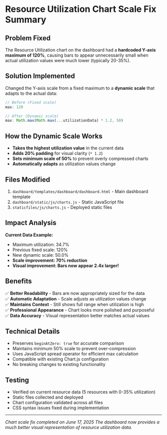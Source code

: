 # Resource Utilization Chart Scale Fix Summary

## Problem Fixed
The Resource Utilization chart on the dashboard had a **hardcoded Y-axis maximum of 120%**, causing bars to appear unnecessarily small when actual utilization values were much lower (typically 20-35%).

## Solution Implemented
Changed the Y-axis scale from a fixed maximum to a **dynamic scale** that adapts to the actual data:

```javascript
// Before (Fixed scale)
max: 120

// After (Dynamic scale)
max: Math.max(Math.max(...utilizationData) * 1.2, 50)
```

## How the Dynamic Scale Works
- **Takes the highest utilization value** in the current data
- **Adds 20% padding** for visual clarity (`* 1.2`)
- **Sets minimum scale of 50%** to prevent overly compressed charts
- **Automatically adapts** as utilization values change

## Files Modified
1. `dashboard/templates/dashboard/dashboard.html` - Main dashboard template
2. `dashboard/static/js/charts.js` - Static JavaScript file  
3. `staticfiles/js/charts.js` - Deployed static files

## Impact Analysis
**Current Data Example:**
- Maximum utilization: 34.7%
- Previous fixed scale: 120%
- New dynamic scale: 50.0%
- **Scale improvement: 70% reduction**
- **Visual improvement: Bars now appear 2.4x larger!**

## Benefits
✅ **Better Readability** - Bars are now appropriately sized for the data  
✅ **Automatic Adaptation** - Scale adjusts as utilization values change  
✅ **Maintains Context** - Still shows full range when utilization is high  
✅ **Professional Appearance** - Chart looks more polished and purposeful  
✅ **Data Accuracy** - Visual representation better matches actual values  

## Technical Details
- Preserves `beginAtZero: true` for accurate comparison
- Maintains minimum 50% scale to prevent over-compression
- Uses JavaScript spread operator for efficient max calculation
- Compatible with existing Chart.js configuration
- No breaking changes to existing functionality

## Testing
- Verified on current resource data (5 resources with 0-35% utilization)
- Static files collected and deployed
- Chart configuration validated across all files
- CSS syntax issues fixed during implementation

---
*Chart scale fix completed on June 17, 2025*
*The dashboard now provides a much better visual representation of resource utilization data.*
